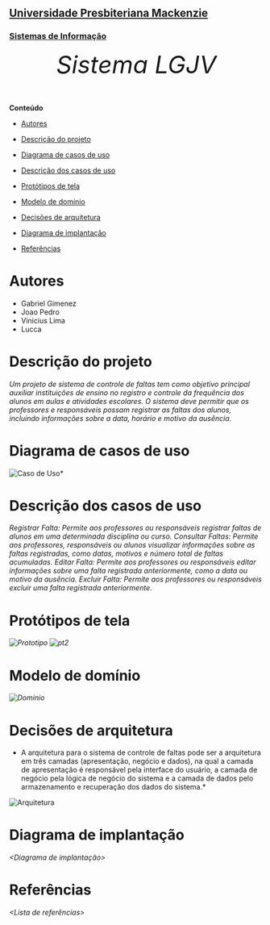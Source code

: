 <h2><a href= "https://www.mackenzie.br">Universidade Presbiteriana Mackenzie</a></h2>
<h3><a href= "https://www.mackenzie.br/graduacao/sao-paulo-higienopolis/sistemas-de-informacao">Sistemas de Informação</a></h3>


<font size="+12"><center>
*Sistema LGJV*
</center></font>



**Conteúdo**

- [Autores](#autores)
- [Descrição do projeto](#descrição-do-projeto)

- [Diagrama de casos de uso](#diagrama-de-casos-de-uso)
- [Descrição dos casos de uso](#descrição-dos-casos-de-uso)



- [Protótipos de tela](#protótipos-de-tela)
- [Modelo de domínio](#modelo-de-domínio)
- [Decisões de arquitetura](#decisões-de-arquitetura)
- [Diagrama de implantação](#diagrama-de-implantação)
- [Referências](#referências)


# Autores

* Gabriel Gimenez
* Joao Pedro
* Vinicius Lima
* Lucca

# Descrição do projeto



*Um projeto de sistema de controle de faltas tem como objetivo principal auxiliar instituições de ensino no registro e controle da frequência dos alunos em aulas e atividades escolares. O sistema deve permitir que os professores e responsáveis possam registrar as faltas dos alunos, incluindo informações sobre a data, horário e motivo da ausência.*


# Diagrama de casos de uso

![Caso de Uso](https://user-images.githubusercontent.com/100170755/220771904-bcc959ec-b779-464f-bf37-63fad16b0a01.png)*

# Descrição dos casos de uso

*Registrar Falta: Permite aos professores ou responsáveis registrar faltas de alunos em uma determinada disciplina ou curso.
Consultar Faltas: Permite aos professores, responsáveis ou alunos visualizar informações sobre as faltas registradas, como datas, motivos e número total de faltas acumuladas.
Editar Falta: Permite aos professores ou responsáveis editar informações sobre uma falta registrada anteriormente, como a data ou motivo da ausência.
Excluir Falta: Permite aos professores ou responsáveis excluir uma falta registrada anteriormente.*

# Protótipos de tela

*![Prototipo](https://user-images.githubusercontent.com/100170755/220773601-93b44381-1024-4012-a4fc-2e32e2e85c4f.png)*
*![pt2](https://user-images.githubusercontent.com/100170755/220774153-834ef2e1-be61-41f3-bdfd-349b8922922d.png)*

# Modelo de domínio

*![Dominio](https://user-images.githubusercontent.com/100170755/221247494-563cc0e8-833d-4b1a-9ec8-c051aa13f862.png)*

# Decisões de arquitetura

* A arquitetura para o sistema de controle de faltas pode ser a arquitetura em três camadas (apresentação, negócio e dados), na qual a camada de apresentação é responsável pela interface do usuário, a camada de negócio pela lógica de negócio do sistema e a camada de dados pelo armazenamento e recuperação dos dados do sistema.*


![Arquitetura](https://user-images.githubusercontent.com/100170755/221261944-670d5623-f71a-4bcb-a5b6-f6a427906fce.png)


# Diagrama de implantação

*&lt;Diagrama de implantação&gt;*

# Referências

*&lt;Lista de referências&gt;*
